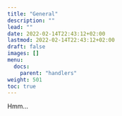 ```yaml
---
title: "General"
description: ""
lead: ""
date: 2022-02-14T22:43:12+02:00
lastmod: 2022-02-14T22:43:12+02:00
draft: false
images: []
menu:
  docs:
    parent: "handlers"
weight: 501
toc: true
---
```


Hmm...
